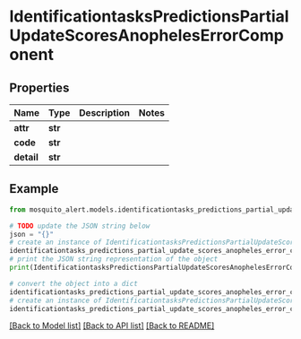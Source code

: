 # IdentificationtasksPredictionsPartialUpdateScoresAnophelesErrorComponent


## Properties

Name | Type | Description | Notes
------------ | ------------- | ------------- | -------------
**attr** | **str** |  | 
**code** | **str** |  | 
**detail** | **str** |  | 

## Example

```python
from mosquito_alert.models.identificationtasks_predictions_partial_update_scores_anopheles_error_component import IdentificationtasksPredictionsPartialUpdateScoresAnophelesErrorComponent

# TODO update the JSON string below
json = "{}"
# create an instance of IdentificationtasksPredictionsPartialUpdateScoresAnophelesErrorComponent from a JSON string
identificationtasks_predictions_partial_update_scores_anopheles_error_component_instance = IdentificationtasksPredictionsPartialUpdateScoresAnophelesErrorComponent.from_json(json)
# print the JSON string representation of the object
print(IdentificationtasksPredictionsPartialUpdateScoresAnophelesErrorComponent.to_json())

# convert the object into a dict
identificationtasks_predictions_partial_update_scores_anopheles_error_component_dict = identificationtasks_predictions_partial_update_scores_anopheles_error_component_instance.to_dict()
# create an instance of IdentificationtasksPredictionsPartialUpdateScoresAnophelesErrorComponent from a dict
identificationtasks_predictions_partial_update_scores_anopheles_error_component_from_dict = IdentificationtasksPredictionsPartialUpdateScoresAnophelesErrorComponent.from_dict(identificationtasks_predictions_partial_update_scores_anopheles_error_component_dict)
```
[[Back to Model list]](../README.md#documentation-for-models) [[Back to API list]](../README.md#documentation-for-api-endpoints) [[Back to README]](../README.md)


